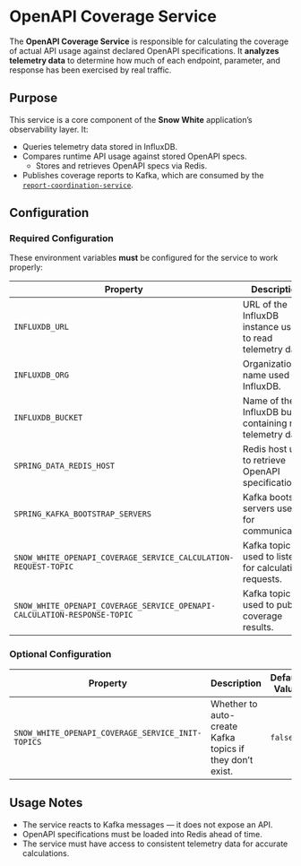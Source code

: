 # OpenAPI Coverage Service

The **OpenAPI Coverage Service** is responsible for calculating the coverage of actual API usage against declared OpenAPI specifications.
It **analyzes telemetry data** to determine how much of each endpoint, parameter, and response has been exercised by real traffic.

## Purpose

This service is a core component of the **Snow White** application’s observability layer. It:

- Queries telemetry data stored in InfluxDB.
- Compares runtime API usage against stored OpenAPI specs.
  - Stores and retrieves OpenAPI specs via Redis.
- Publishes coverage reports to Kafka, which are consumed by the [`report-coordination-service`](../report-coordination-service).

## Configuration

### Required Configuration

These environment variables **must** be configured for the service to work properly:

| Property                                                                 | Description                                                | Example Value                             |
| ------------------------------------------------------------------------ | ---------------------------------------------------------- | ----------------------------------------- |
| `INFLUXDB_URL`                                                           | URL of the InfluxDB instance used to read telemetry data.  | `http://influxdb:8086`                    |
| `INFLUXDB_ORG`                                                           | Organization name used in InfluxDB.                        | `snow-white`                              |
| `INFLUXDB_BUCKET`                                                        | Name of the InfluxDB bucket containing raw telemetry data. | `raw-data`                                |
| `SPRING_DATA_REDIS_HOST`                                                 | Redis host used to retrieve OpenAPI specifications.        | `redis`                                   |
| `SPRING_KAFKA_BOOTSTRAP_SERVERS`                                         | Kafka bootstrap servers used for communication.            | `kafka:9094`                              |
| `SNOW_WHITE_OPENAPI_COVERAGE_SERVICE_CALCULATION-REQUEST-TOPIC`          | Kafka topic used to listen for calculation requests.       | `snow-white-calculation-request`          |
| `SNOW_WHITE_OPENAPI_COVERAGE_SERVICE_OPENAPI-CALCULATION-RESPONSE-TOPIC` | Kafka topic used to publish coverage results.              | `snow-white-openapi-calculation-response` |

### Optional Configuration

| Property                                          | Description                                              | Default Value |
| ------------------------------------------------- | -------------------------------------------------------- | ------------- |
| `SNOW_WHITE_OPENAPI_COVERAGE_SERVICE_INIT-TOPICS` | Whether to auto-create Kafka topics if they don’t exist. | `false`       |

## Usage Notes

- The service reacts to Kafka messages — it does not expose an API.
- OpenAPI specifications must be loaded into Redis ahead of time.
- The service must have access to consistent telemetry data for accurate calculations.
